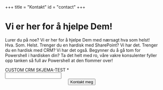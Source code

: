 +++
title = "Kontakt"
id = "contact"
+++

# Vi er her for å hjelpe Dem!

Lurer du på noe? Vi er her for å hjelpe Dem med nærsagt hva som helst! Hva. Som. Helst. Trenger du en hardisk med SharePoint? Vi har det. Trenger du en hardisk med CRM? Vi har det også. Begynner du å gå tom for Powershell i hardisken din? Ta det helt med ro, våre vakre konsulenter fyller opp tanken så full av Powershell at den flommer over!


<!-- PowerWebForm <head> -->
<script src="https://pocloudcentral.crm.powerobjects.net/PowerWebForm/scripts/jquery-1.9.0.validate.min.js" type="text/javascript"></script>
<script src="https://pocloudcentral.crm.powerobjects.net/PowerWebForm/scripts/jquery-ui-1.8.17.custom.min.js" type="text/javascript"></script>

<!-- PowerWebForm </head> -->

</head>
<!-- PowerWebForm <body> -->

<form id="powf_C1A7E4AD58D0E711A94B000D3A246B2E" class="left"
enctype="multipart/form-data" action="https://pocloudcentral.crm.powerobjects.net/PowerWebForm/PowerWebFormData.aspx?t=nOfWFL70TUquX9DRvqN83m4AbwB2AGEAbgBlAHQAYQBzADIA&formId=powf_C1A7E4AD58D0E711A94B000D3A246B2E&tver=2013&c=1"
method="post">

<div class="label">
<label for="powf_c200de5e5fd0e711a94b000d3a246b2e">CUSTOM CRM SKJEMA-TEST <font class="required">*</font></label>
<span class="tip"></span>
<div class="clear"></div>
</div>

<div class="field">
<input type="text" id="powf_c200de5e5fd0e711a94b000d3a246b2e" name="powf_c200de5e5fd0e711a94b000d3a246b2e" value="" maxlength="100" class="required" />
<div class="clear"></div>
</div>

<div class="clear"></div>

<!-- skjult -->
<input type="hidden" id="powf_1719ad9e5fd0e711a94b000d3a246b2e" name="powf_1719ad9e5fd0e711a94b000d3a246b2e" value="test@test.no" />
<input type="hidden" name="ignore_submitmessage" value="Takk for meldingen din!" />
<input type="hidden" name="ignore_linkbuttontext" value="Ta meg tilbake, er De snill" />
<input type="hidden" name="ignore_redirecturl" value="https://gautekramvik.github.io/ptaken" />
<input type="hidden" name="ignore_redirectmode" value="Button" />
<div align="center">
    <input class="button" type="submit" value="Kontakt meg"
        onclick="javascript:;" />
</div>
</form>
<script type="text/javascript">
$(document).ready(function () {
jQuery.extend(jQuery.validator.messages, {
email:"Please enter a valid email address. Make sure there are no leading or trailing spaces."
});
$("#powf_C1A7E4AD58D0E711A94B000D3A246B2E").validate({
errorPlacement: function(error, element) {
error.appendTo( element.parents("div.field:first").find("div.clear:first") );
},
invalidHandler: function(event, validator) {
var errors = validator.numberOfInvalids();
if (errors) {
$("input[type=submit]").removeAttr("disabled");
}
},
onfocusout: false,
onkeyup: false,
onclick: false,
debug: false
});
});
</script>
<!-- PowerWebForm </body> -->
